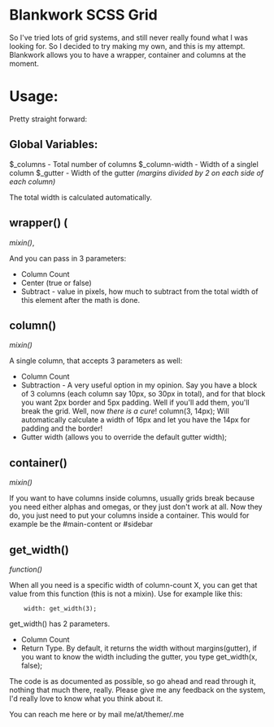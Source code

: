 # Blankwork SCSS Grid
So I've tried lots of grid systems, and still never really found what I was looking for. So I decided to try making my own, and this is my attempt. 
Blankwork allows you to have a wrapper, container and columns at the moment.

# Usage:
Pretty straight forward:

## Global Variables:
$_columns - Total number of columns
$_column-width - Width of a singlel column
$_gutter - Width of the gutter *(margins divided by 2 on each side of each column)*

The total width is calculated automatically.


## wrapper() (
*mixin()*,

And you can pass in 3 parameters:
 + Column Count
 + Center (true or false)
 + Subtract - value in pixels, how much to subtract from the total width of this element after the math is done. 


## column()
*mixin()*

A single column, that accepts 3 parameters as well:
 + Column Count
 + Subtraction - A very useful option in my opinion. Say you have a block of 3 columns (each column say 10px, so 30px in total), and for that block you want 2px border and 5px padding. Well if you'll add them, you'll break the grid. 
Well, now _there is a cure_!
column(3, 14px); Will automatically calculate a width of 16px and let you have the 14px for padding and the border!
+ Gutter width (allows you to override the default gutter width);

## container()
*mixin()*

If you want to have columns inside columns, usually grids break because you need either alphas and omegas, or they just don't work at all. Now they do, you just need to put your columns inside a container. This would for example be the #main-content or #sidebar

## get_width()
*function()*

When all you need is a specific width of column-count X, you can get that value from this function (this is not a mixin). Use for example like this:
		
		width: get_width(3);

get_width() has 2 parameters. 

 + Column Count
 + Return Type. By default, it returns the width without margins(gutter), if you want to know the width including the gutter, you type get_width(x, false);

The code is as documented as possible, so go ahead and read through it, nothing that much there, really. Please give me any feedback on the system, I'd really love to know what you think about it.

You can reach me here or by mail me/at/themer/.me
